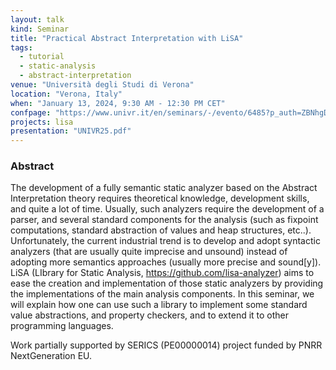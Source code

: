 ```yaml
---
layout: talk
kind: Seminar
title: "Practical Abstract Interpretation with LiSA"
tags:
  - tutorial
  - static-analysis
  - abstract-interpretation
venue: "Università degli Studi di Verona"
location: "Verona, Italy"
when: "January 13, 2024, 9:30 AM - 12:30 PM CET"
confpage: "https://www.univr.it/en/seminars/-/evento/6485?p_auth=ZBNhgDT1"
projects: lisa
presentation: "UNIVR25.pdf"
---
```


### Abstract

The development of a fully semantic static analyzer based on the Abstract Interpretation theory requires theoretical knowledge, development skills, and quite a lot of time. Usually, such analyzers require the development of a parser, and several standard components for the analysis (such as fixpoint computations, standard abstraction of values and heap structures, etc..). Unfortunately, the current industrial trend is to develop and adopt syntactic analyzers (that are usually quite imprecise and unsound) instead of adopting more semantics approaches (usually more precise and sound[y]). LiSA (LIbrary for Static Analysis, https://github.com/lisa-analyzer) aims to ease the creation and implementation of those static analyzers by providing the implementations of the main analysis components. In this seminar, we will explain how one can use such a library to implement some standard value abstractions, and property checkers, and to extend it to other programming languages.

Work partially supported by SERICS (PE00000014) project funded by PNRR NextGeneration EU.
